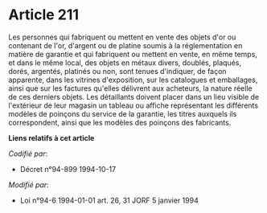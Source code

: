 # Article 211

Les personnes qui fabriquent ou mettent en vente des objets d'or ou contenant de l'or, d'argent ou de platine soumis à la
réglementation en matière de garantie et qui fabriquent ou mettent en vente, en même temps, et dans le même local, des objets
en métaux divers, doublés, plaqués, dorés, argentés, platinés ou non, sont tenues d'indiquer, de façon apparente, dans les
vitrines d'exposition, sur les catalogues et emballages, ainsi que sur les factures qu'elles délivrent aux acheteurs, la
nature réelle de ces derniers objets. Les détaillants doivent placer dans un lieu visible de l'extérieur de leur magasin un
tableau ou affiche représentant les différents modèles de poinçons du service de la garantie, les titres auxquels ils
correspondent, ainsi que les modèles des poinçons des fabricants.

**Liens relatifs à cet article**

_Codifié par_:

  - Décret n°94-899 1994-10-17

_Modifié par_:

  - Loi n°94-6 1994-01-01 art. 26, 31 JORF 5 janvier 1994
